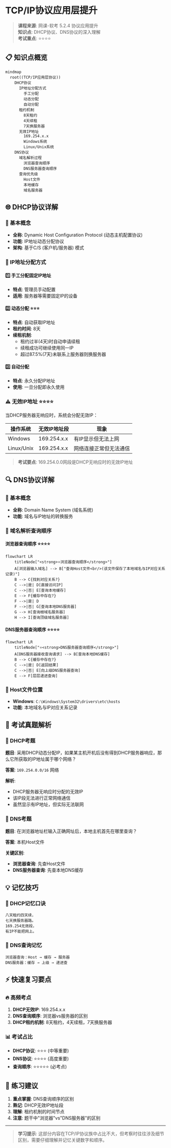 # TCP/IP协议应用层提升

> **课程来源**: 网课-软考 5.2.4 协议应用提升  
> **知识点**: DHCP协议、DNS协议的深入理解  
> **考试重点**: ⭐⭐⭐⭐

## 📋 知识点概览

```mermaid
mindmap
  root((TCP/IP应用层协议))
    DHCP协议
      IP地址分配方式
        手工分配
        动态分配
        自动分配
      租约机制
        8天租约
        4天续租
        7天换服务器
      无效IP地址
        169.254.x.x
        Windows系统
        Linux/Unix系统
    DNS协议
      域名解析过程
        浏览器查询顺序
        DNS服务器查询顺序
      查询优先级
        Host文件
        本地缓存
        域名服务器
```

## 🌐 DHCP协议详解

### 📖 基本概念
- **全称**: Dynamic Host Configuration Protocol (动态主机配置协议)
- **功能**: IP地址动态分配协议
- **架构**: 基于C/S (客户机/服务器) 模式

### 🔧 IP地址分配方式

#### 1️⃣ 手工分配固定IP地址
- **特点**: 管理员手动配置
- **适用**: 服务器等需要固定IP的设备

#### 2️⃣ 动态分配 ⭐⭐⭐
- **特点**: 自动获取IP地址
- **租约时间**: 8天
- **续租机制**: 
  - 租约过半(4天)时自动申请续租
  - 续租成功可继续使用同一IP
  - 超过87.5%(7天)未联系上服务器则换服务器

#### 3️⃣ 自动分配
- **特点**: 永久分配IP地址
- **使用**: 一旦分配即永久使用

### ⚠️ 无效IP地址 ⭐⭐⭐⭐

当DHCP服务器无响应时，系统会分配无效IP：

| 操作系统 | 无效IP地址段 | 现象 |
|---------|-------------|------|
| Windows | 169.254.x.x | 有IP显示但无法上网 |
| Linux/Unix | 169.254.x.x | 网络连接正常但无法通信 |

> **考试要点**: 169.254.0.0网段是DHCP无响应时的无效IP地址

## 🔍 DNS协议详解

### 📖 基本概念
- **全称**: Domain Name System (域名系统)
- **功能**: 域名与IP地址的转换服务

### 🔄 域名解析查询顺序

#### 浏览器查询顺序 ⭐⭐⭐⭐
```mermaid
flowchart LR
	titleNode["<strong>⭐浏览器查询顺序</strong>"] 
    A[浏览器输入域名] --> B["查询Host文件<br/>(该文件保存了本地域名与IP对应关系记录)"]
    B --> C{找到对应关系?}
    C -->|是| D[直接访问IP]
    C -->|否| E[查询本地缓存]
    E --> F{缓存中存在?}
    F -->|是| D
    F -->|否| G[查询本地DNS服务器]
    G --> H[查询根域名服务器]
    H --> I[查询顶级域名服务器]
```

#### DNS服务器查询顺序 ⭐⭐⭐⭐
```mermaid
flowchart LR
	titleNode["⭐<strong>DNS服务器查询顺序</strong>"] 
    A[DNS服务器接收查询请求] --> B[查询本地DNS缓存]
    B --> C{缓存中存在?}
    C -->|是| D[返回结果]
    C -->|否| E[向上级DNS服务器查询]
    E --> F[层层递进查询]
```

### 📍 Host文件位置
- **Windows**: `C:\Windows\System32\drivers\etc\hosts`
- **功能**: 本地域名与IP对应关系记录

## 📝 考试真题解析

### 🎯 DHCP考题
**题目**: 采用DHCP动态分配IP，如果某主机开机后没有得到DHCP服务器响应，那么它所获取的IP地址属于哪个网络？

**答案**: `169.254.0.0/16` 网络

**解析**: 
- DHCP服务器无响应时分配的无效IP
- 该IP段无法进行正常网络通信
- 虽然显示有IP地址，但实际无法联网

### 🎯 DNS考题
**题目**: 在浏览器地址栏输入正确网址后，本地主机首先在哪里查询？

**答案**: 本机Host文件

**关键区别**:
- **浏览器查询**: 先查Host文件
- **DNS服务器查询**: 先查本地DNS缓存

## 💡 记忆技巧

### 🧠 DHCP记忆口诀
```
八天租约四天续，
七天换服务器路。
169.254无效段，
有IP不能把网上。
```

### 🧠 DNS查询记忆
```
浏览器查询：Host → 缓存 → 服务器
DNS服务器：缓存 → 上级 → 递进查
```

## ⚡ 快速复习要点

### 🔥 高频考点
1. **DHCP无效IP**: 169.254.x.x
2. **DNS查询顺序**: 浏览器vs服务器的区别
3. **DHCP租约机制**: 8天租约，4天续租，7天换服务器

### 📊 考试占比
- **DHCP协议**: ⭐⭐⭐ (中等重要)
- **DNS协议**: ⭐⭐⭐⭐ (高度重要)
- **查询顺序**: ⭐⭐⭐⭐⭐ (必考点)

## 🎯 练习建议

1. **重点掌握**: DNS查询顺序的区别
2. **熟记**: DHCP无效IP地址段
3. **理解**: 租约机制的时间节点
4. **注意**: 题干中"浏览器"vs"DNS服务器"的区别

---

> **学习提示**: 这部分内容在TCP/IP协议族中占比不大，但考察时往往涉及细节区别，需要仔细理解并记忆关键数字和顺序。
